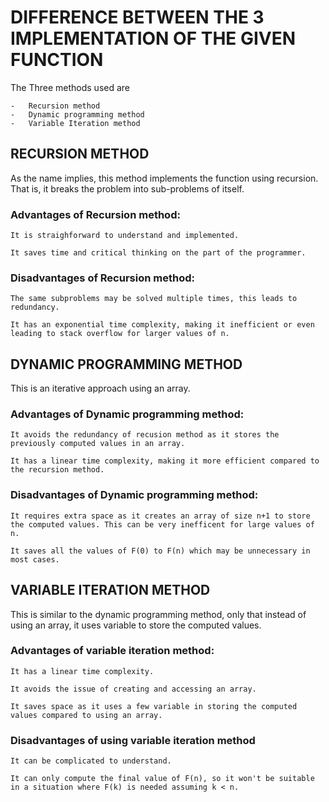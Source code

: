 # DIFFERENCE BETWEEN THE 3 IMPLEMENTATION OF THE GIVEN FUNCTION
The Three methods used are

    -   Recursion method
    -   Dynamic programming method
    -   Variable Iteration method

## RECURSION METHOD
As the name implies, this method implements the function using recursion.
That is, it breaks the problem into sub-problems of itself.

### Advantages of Recursion method:
    It is straighforward to understand and implemented.
    
    It saves time and critical thinking on the part of the programmer.
### Disadvantages of Recursion method:
    The same subproblems may be solved multiple times, this leads to redundancy.
    
    It has an exponential time complexity, making it inefficient or even leading to stack overflow for larger values of n.

## DYNAMIC PROGRAMMING METHOD
This is an iterative approach using an array.
### Advantages of Dynamic programming method:
    It avoids the redundancy of recusion method as it stores the previously computed values in an array.
    
    It has a linear time complexity, making it more efficient compared to the recursion method.
### Disadvantages of Dynamic programming method:
    It requires extra space as it creates an array of size n+1 to store the computed values. This can be very inefficent for large values of n.

    It saves all the values of F(0) to F(n) which may be unnecessary in most cases.

## VARIABLE ITERATION METHOD
This is similar to the dynamic programming method, only that instead of using an array, it uses variable to store the computed values.
### Advantages of variable iteration method:
    It has a linear time complexity.

    It avoids the issue of creating and accessing an array.

    It saves space as it uses a few variable in storing the computed values compared to using an array.
### Disadvantages of using variable iteration method
    It can be complicated to understand.

    It can only compute the final value of F(n), so it won't be suitable in a situation where F(k) is needed assuming k < n.

